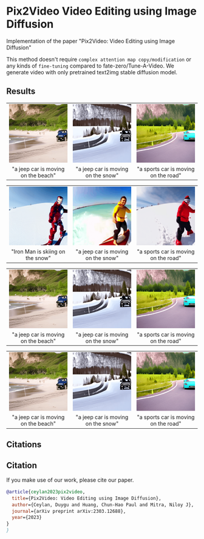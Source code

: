 # Pix2Video Video Editing using Image Diffusion
Implementation of the paper "Pix2Video: Video Editing using Image Diffusion" 

This method doesn't require `complex attention map copy/modification` or any kinds of `fine-tuning` compared to fate-zero/Tune-A-Video. We generate video with only pretrained text2img stable diffusion model. 

## Results
<table class="center">
<tr>
  <td><img src="./assets/a jeep car is moving on the beach.gif"></td>      
  <td><img src="./assets/a jeep car is moving on the snow.gif"></td>
  <td><img src="./assets/a sports car is moving on the road.gif"></td>
</tr>
<tr>
  <td width=33% style="text-align:center;">"a jeep car is moving on the beach"</td>
  <td width=33% style="text-align:center;">"a jeep car is moving on the snow"</td>
  <td width=33% style="text-align:center;">"a sports car is moving on the road"</td>
</tr>
</table>

<table class="center">
<tr>
  <td><img src="./assets/Iron Man is skiing on the snow.gif"></td>      
  <td><img src="./assets/A man is surfing on the sea.gif"></td>
  <td><img src="./assets/A man wearing red is skiing on the snow.gif"></td>
</tr>
<tr>
  <td width=33% style="text-align:center;">"Iron Man is skiing on the snow"</td>
  <td width=33% style="text-align:center;">"a jeep car is moving on the snow"</td>
  <td width=33% style="text-align:center;">"a sports car is moving on the road"</td>
</tr>
</table>

<table class="center">
<tr>
  <td><img src="./assets/a jeep car is moving on the beach.gif"></td>      
  <td><img src="./assets/a jeep car is moving on the snow.gif"></td>
  <td><img src="./assets/a sports car is moving on the road.gif"></td>
</tr>
<tr>
  <td width=33% style="text-align:center;">"a jeep car is moving on the beach"</td>
  <td width=33% style="text-align:center;">"a jeep car is moving on the snow"</td>
  <td width=33% style="text-align:center;">"a sports car is moving on the road"</td>
</tr>
</table>

<table class="center">
<tr>
  <td><img src="./assets/a jeep car is moving on the beach.gif"></td>      
  <td><img src="./assets/a jeep car is moving on the snow.gif"></td>
  <td><img src="./assets/a sports car is moving on the road.gif"></td>
</tr>
<tr>
  <td width=33% style="text-align:center;">"a jeep car is moving on the beach"</td>
  <td width=33% style="text-align:center;">"a jeep car is moving on the snow"</td>
  <td width=33% style="text-align:center;">"a sports car is moving on the road"</td>
</tr>
</table>

## Citations

## Citation
If you make use of our work, please cite our paper.
```bibtex
@article{ceylan2023pix2video,
  title={Pix2Video: Video Editing using Image Diffusion},
  author={Ceylan, Duygu and Huang, Chun-Hao Paul and Mitra, Niloy J},
  journal={arXiv preprint arXiv:2303.12688},
  year={2023}
}
}